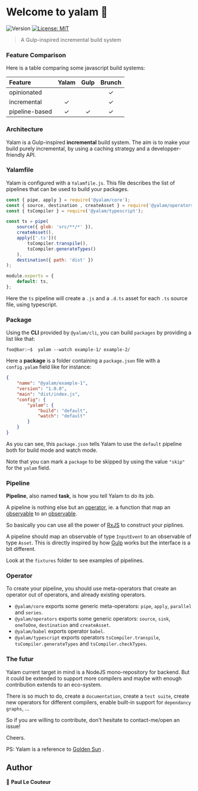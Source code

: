 # Welcome to yalam 👋
![Version](https://img.shields.io/badge/version-0.1.8-blue.svg?cacheSeconds=2592000)
[![License: MIT](https://img.shields.io/badge/License-MIT-yellow.svg)](#)

> A Gulp-inspired incremental build system

### Feature Comparison

Here is a table comparing some javascript build systems:

| Feature         | Yalam         | Gulp  | Brunch |
| :-------------  |:-------------:|:-----:|:------:|
| opinionated     |               |       | ✓      |
| incremental     | ✓             |       | ✓      |
| pipeline-based  | ✓             | ✓     | ✓      |

### Architecture

Yalam is a Gulp-inspired **incremental** build system. The aim is to make your build purely incremental,
by using a caching strategy and a developper-friendly API.

### Yalamfile

Yalam is configured with a `Yalamfile.js`.
This file describes the list of pipelines that can be used to build your packages.

```javascript
const { pipe, apply } = require('@yalam/core');
const { source, destination , createAsset } = require('@yalam/operators');
const { tsCompiler } = require('@yalam/typescript');

const ts = pipe(
    source({ glob: 'src/**/*' }),
    createAsset(),
    apply(['.ts'])(
        tsCompiler.transpile(),
        tsCompiler.generateTypes()
    ),
    destination({ path: 'dist' })
);

module.exports = {
    default: ts,
};
```

Here the `ts` pipeline will create a `.js` and a `.d.ts` asset for each `.ts` source file, using typescript.

### Package

Using the **CLI** provided by `@​yalam/cli`, you can build `packages` by providing a list like that:

```console
foo@bar:~$  yalam --watch example-1/ example-2/
```

Here a **package** is a folder containing a `package.json` file with a `config.yalam` field like for instance:

```json
{
    "name": "@yalam/example-1",
    "version": "1.0.0",
    "main": "dist/index.js",
    "config": {
        "yalam": {
            "build": "default",
            "watch": "default"
        }
    }
}
```

As you can see, this `package.json` tells Yalam to use the `default` pipeline both for build mode and watch mode.

Note that you can mark a `package` to be skipped by using the value `"skip"` for the `yalam` field.

### Pipeline

**Pipeline**, also named **task**, is how you tell Yalam to do its job.

A pipeline is nothing else but an [operator](https://rxjs.dev/guide/operators "RXJS Operator"), ie. a function that map
an [observable](https://rxjs.dev/guide/observable "Observable") to an [observable](https://rxjs.dev/guide/observable "Observable").

So basically you can use all the power of [RxJS](https://rxjs.dev/guide/overview "RxJS") to construct your piplines.

A pipeline should map an observable of type `InputEvent` to an observable of type `Asset`.
This is directly inspired by how [Gulp](https://gulpjs.com/ "Gulp") works but the interface is a bit different.

Look at the `fixtures` folder to see examples of pipelines.

### Operator
To create your pipeline, you should use meta-operators that create an operator out of operators, and already existing operators.

- `@​yalam/core` exports some generic meta-operators: `pipe`, `apply`, `parallel` and `series`.
- `@​yalam/operators` exports some generic operators:  `source`, `sink`, `oneToOne`, `destination` and `createAsset`.
- `@​yalam/babel` exports operator `babel`.
- `@​yalam/typescript` exports operators `tsCompiler.transpile`, `tsCompiler.generateTypes` and `tsCompiler.checkTypes`.

### The futur
Yalam current target in mind is a NodeJS mono-repository for backend. But it could be extended to support more compilers and maybe
with enough contribution extends to an eco-system.

There is so much to do, create a `documentation`, create a `test suite`, create new operators for different compilers,
enable built-in support for `dependancy graphs`, ...

So if you are willing to contribute, don't hesitate to contact-me/open an issue!

Cheers.

PS: Yalam is a reference to [Golden Sun](https://www.youtube.com/watch?v=qNvaMC_DRPA "Golden Sun") .

## Author

👤 **Paul Le Couteur**
